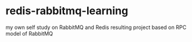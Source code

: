 # redis-rabbitmq-learning
my own self study on RabbitMQ and Redis resulting project based on RPC model of RabbitMQ
